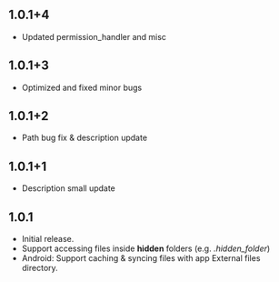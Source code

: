 ## 1.0.1+4

* Updated permission_handler and misc

## 1.0.1+3

* Optimized and fixed minor bugs

## 1.0.1+2

* Path bug fix & description update

## 1.0.1+1

* Description small update

## 1.0.1

* Initial release.
* Support accessing files inside **hidden** folders (e.g. *.hidden_folder*)
* Android: Support caching & syncing files with app External files directory.